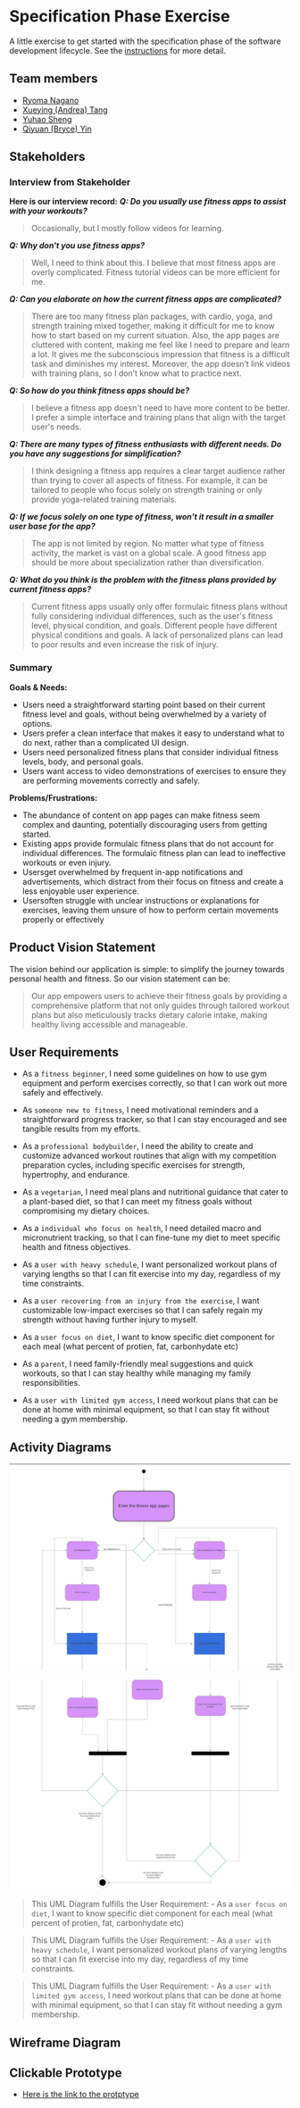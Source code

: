 # Specification Phase Exercise

A little exercise to get started with the specification phase of the software development lifecycle. See the [instructions](instructions.md) for more detail.

## Team members

- [Ryoma Nagano](https://github.com/RYOMA-NAGANO)
- [Xueying (Andrea) Tang](https://github.com/AndreaTang123)
- [Yuhao Sheng](https://github.com/imyhalex)
- [Qiyuan (Bryce) Yin](https://github.com/Bryccce)

## Stakeholders

### Interview from Stakeholder

**Here is our interview record:**
**_Q: Do you usually use fitness apps to assist with your workouts?_**

> Occasionally, but I mostly follow videos for learning.

**_Q: Why don't you use fitness apps?_**

> Well, I need to think about this. I believe that most fitness apps are overly complicated. Fitness tutorial videos can be more efficient for me.

**_Q: Can you elaborate on how the current fitness apps are complicated?_**

> There are too many fitness plan packages, with cardio, yoga, and strength training mixed together, making it difficult for me to know how to start based on my current situation. Also, the app pages are cluttered with content, making me feel like I need to prepare and learn a lot. It gives me the subconscious impression that fitness is a difficult task and diminishes my interest. Moreover, the app doesn’t link videos with training plans, so I don’t know what to practice next.

**_Q: So how do you think fitness apps should be?_**

> I believe a fitness app doesn't need to have more content to be better. I prefer a simple interface and training plans that align with the target user's needs.

**_Q: There are many types of fitness enthusiasts with different needs. Do you have any suggestions for simplification?_**

> I think designing a fitness app requires a clear target audience rather than trying to cover all aspects of fitness. For example, it can be tailored to people who focus solely on strength training or only provide yoga-related training materials.

**_Q: If we focus solely on one type of fitness, won't it result in a smaller user base for the app?_**

> The app is not limited by region. No matter what type of fitness activity, the market is vast on a global scale. A good fitness app should be more about specialization rather than diversification.

**_Q: What do you think is the problem with the fitness plans provided by current fitness apps?_**

> Current fitness apps usually only offer formulaic fitness plans without fully considering individual differences, such as the user's fitness level, physical condition, and goals. Different people have different physical conditions and goals. A lack of personalized plans can lead to poor results and even increase the risk of injury.

### Summary

**Goals & Needs:**

- Users need a straightforward starting point based on their current fitness level and goals, without being overwhelmed by a variety of options.
- Users prefer a clean interface that makes it easy to understand what to do next, rather than a complicated UI design.
- Users need personalized fitness plans that consider individual fitness levels, body, and personal goals.
- Users want access to video demonstrations of exercises to ensure they are performing movements correctly and safely.

**Problems/Frustrations:**

- The abundance of content on app pages can make fitness seem complex and daunting, potentially discouraging users from getting started.
- Existing apps provide formulaic fitness plans that do not account for individual differences. The formulaic fitness plan can lead to ineffective workouts or even injury.
- Usersget overwhelmed by frequent in-app notifications and advertisements, which distract from their focus on fitness and create a less enjoyable user experience.
- Usersoften struggle with unclear instructions or explanations for exercises,
  leaving them unsure of how to perform certain movements properly or effectively

## Product Vision Statement

The vision behind our application is simple: to simplify the journey towards personal health and fitness. So our vision statement can be:

> Our app empowers users to achieve their fitness goals by providing a comprehensive platform that not only guides through tailored workout plans but also meticulously tracks dietary calorie intake, making healthy living accessible and manageable.

## User Requirements

- As a `fitness beginner`, I need some guidelines on how to use gym equipment and perform exercises correctly, so that I can work out more safely and effectively.

- As `someone new to fitness`, I need motivational reminders and a straightforward progress tracker, so that I can stay encouraged and see tangible results from my efforts.

- As a `professional bodybuilder`, I need the ability to create and customize advanced workout routines that align with my competition preparation cycles, including specific exercises for strength, hypertrophy, and endurance.

- As a `vegetarian`, I need meal plans and nutritional guidance that cater to a plant-based diet, so that I can meet my fitness goals without compromising my dietary choices.

- As a `individual who focus on health`, I need detailed macro and micronutrient tracking, so that I can fine-tune my diet to meet specific health and fitness objectives.

- As a `user with heavy schedule`, I want personalized workout plans of varying lengths so that I can fit exercise into my day, regardless of my time constraints.

- As a `user recovering from an injury from the exercise`, I want customizable low-impact exercises so that I can safely regain my strength without having further injury to myself.

- As a `user focus on diet`, I want to know specific diet component for each meal (what percent of protien, fat, carbonhydate etc)

- As a `parent`, I need family-friendly meal suggestions and quick workouts, so that I can stay healthy while managing my family responsibilities.

- As a `user with limited gym access`, I need workout plans that can be done at home with minimal equipment, so that I can stay fit without needing a gym membership.

## Activity Diagrams
![image](5d43fd3faeaf1219b9945130c1d6459.jpg)

![image](7a9dec319dc5c41d7cbe7ea1dc0ab80.jpg)
> This UML Diagram fulfills the User Requirement: - As a `user focus on diet`, I want to know specific diet component for each meal (what percent of protien, fat, carbonhydate etc)

> This UML Diagram fulfills the User Requirement: - As a `user with heavy schedule`, I want personalized workout plans of varying lengths so that I can fit exercise into my day, regardless of my time constraints.

> This UML Diagram fulfills the User Requirement: - As a `user with limited gym access`, I need workout plans that can be done at home with minimal equipment, so that I can stay fit without needing a gym membership.

## Wireframe Diagram


## Clickable Prototype
- [Here is the link to the protptype](https://www.figma.com/proto/UrXb8BgK272Jw8eC97xC8s/train%2Fdiet-app?node-id=61-356&node-type=canvas&t=OKuWdYlx1Qr4guga-1&scaling=scale-down&content-scaling=fixed&page-id=0%3A1&starting-point-node-id=2%3A58)
